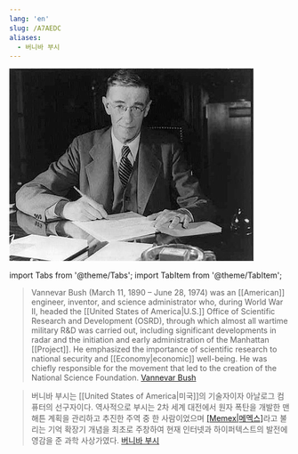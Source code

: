 ```yaml
---
lang: 'en'
slug: /A7AEDC
aliases:
  - 버니바 부시
---
```


![Vannevar Bush](../assets/87640C.png)

import Tabs from '@theme/Tabs';
import TabItem from '@theme/TabItem';

<Tabs groupId='lang' queryString>
<TabItem value='en' label='English 🇺🇸' lang='en-US' default>
<div lang='en-US'>

> Vannevar Bush (March 11, 1890 – June 28, 1974) was an [[American]] engineer, inventor, and science administrator who, during World War II, headed the [[United States of America|U.S.]] Office of Scientific Research and Development (OSRD), through which almost all wartime military R&D was carried out, including significant developments in radar and the initiation and early administration of the Manhattan [[Project]]. He emphasized the importance of scientific research to national security and [[Economy|economic]] well-being. He was chiefly responsible for the movement that led to the creation of the National Science Foundation. [Vannevar Bush](https://en.wikipedia.org/wiki/Vannevar_Bush)

</div>
</TabItem>
<TabItem value='ko' label='한국어 🇰🇷' lang='ko-KR'>
<div lang='ko-KR'>

> 버니바 부시는 [[United States of America|미국]]의 기술자이자 아날로그 컴퓨터의 선구자이다. 역사적으로 부시는 2차 세계 대전에서 원자 폭탄을 개발한 맨해튼 계획을 관리하고 추진한 주역 중 한 사람이었으며 [[Memex|메멕스]]([[Memex]])라고 불리는 기억 확장기 개념을 최초로 주창하여 현재 인터넷과 하이퍼텍스트의 발전에 영감을 준 과학 사상가였다. [버니바 부시](https://ko.wikipedia.org/wiki/%EB%B2%84%EB%8B%88%EB%B0%94_%EB%B6%80%EC%8B%9C)

</div>
</TabItem>
</Tabs>
